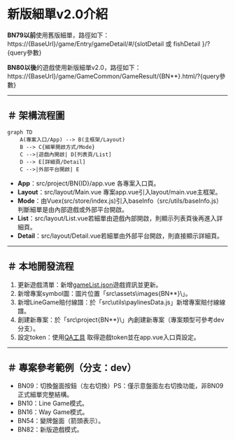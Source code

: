 # 新版細單v2.0介紹

**BN79以前**使用舊版細單，路徑如下：
https://{BaseUrl}/game/Entry/gameDetail/#/{slotDetail 或 fishDetail }/?{query參數}

**BN80以後**的遊戲使用新版細單v2.0，路徑如下：
https://{BaseUrl}/game/GameCommon/GameResult/{BN**}.html/?{query參數}

---

## ＃ 架構流程圖

```mermaid
graph TD
    A(專案入口/App) --> B(主框架/Layout)
    B --> C{細單開啟方式/Mode}
    C -->|遊戲內開啟| D[列表頁/List]
    D --> E[詳細頁/Detail]
    C -->|外部平台開啟| E
```

- **App**：src/project/BN{ID}/app.vue 各專案入口頁。
- **Layout**：src/layout/Main.vue 專案app.vue引入layout/main.vue主框架。
- **Mode**：由Vuex(src/store/index.js)引入baseInfo（src/utils/baseInfo.js）判斷細單是由內部遊戲或外部平台開啟。
- **List**：src/layout/List.vue若細單由遊戲內部開啟，則顯示列表頁後再進入詳細頁。
- **Detail**：src/layout/Detail.vue若細單由外部平台開啟，則直接顯示詳細頁。

---

## ＃ 本地開發流程

1. 更新遊戲清單：新增[gameList.json](http://gitlab.msslot.bet/release/gamelist)遊戲資訊並更新。
2. 新增專案symbol圖：圖片位置「src\assets\images\{BN**}\」。
3. 新增LineGame賠付線譜：於「src\utils\paylinesData.js」新增專案賠付線線譜。
4. 創建新專案：於「src\project\{BN**}\」內創建新專案（專案類型可參考dev分支）。
5. 設定token：使用[QA工具](https://assets.msgdev.info/game/qatool/#/) 取得遊戲token並在app.vue入口頁設定。

---

## ＃ 專案參考範例（分支：dev）

- BN09：切換盤面按鈕（左右切換）PS：僅示意盤面左右切換功能，非BN09正式細單完整結構。
- BN10：Line Game模式。
- BN16：Way Game模式。
- BN54：變牌盤面（箭頭表示）。
- BN82：新版遊戲模式。


